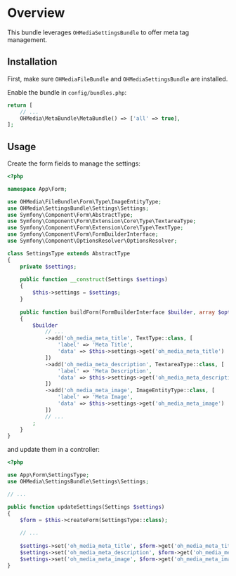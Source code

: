 Overview
========

This bundle leverages `OHMediaSettingsBundle` to offer meta tag management.

Installation
------------

First, make sure `OHMediaFileBundle` and `OHMediaSettingsBundle` are installed.

Enable the bundle in `config/bundles.php`:

```php
return [
    // ...
    OHMedia\MetaBundle\MetaBundle() => ['all' => true],
];
```

Usage
-----

Create the form fields to manage the settings:

```php
<?php

namespace App\Form;

use OHMedia\FileBundle\Form\Type\ImageEntityType;
use OHMedia\SettingsBundle\Settings\Settings;
use Symfony\Component\Form\AbstractType;
use Symfony\Component\Form\Extension\Core\Type\TextareaType;
use Symfony\Component\Form\Extension\Core\Type\TextType;
use Symfony\Component\Form\FormBuilderInterface;
use Symfony\Component\OptionsResolver\OptionsResolver;

class SettingsType extends AbstractType
{
    private $settings;
    
    public function __construct(Settings $settings)
    {
        $this->settings = $settings;
    }
    
    public function buildForm(FormBuilderInterface $builder, array $options)
    {
        $builder
            // ...
            ->add('oh_media_meta_title', TextType::class, [
                'label' => 'Meta Title',
                'data' => $this->settings->get('oh_media_meta_title')
            ])
            ->add('oh_media_meta_description', TextareaType::class, [
                'label' => 'Meta Description',
                'data' => $this->settings->get('oh_media_meta_description')
            ])
            ->add('oh_media_meta_image', ImageEntityType::class, [
                'label' => 'Meta Image',
                'data' => $this->settings->get('oh_media_meta_image')
            ])
            // ...
        ;
    }
}

```

and update them in a controller:

```php
<?php

use App\Form\SettingsType;
use OHMedia\SettingsBundle\Settings\Settings;

// ...

public function updateSettings(Settings $settings)
{
    $form = $this->createForm(SettingsType::class);
    
    // ...
    
    $settings->set('oh_media_meta_title', $form->get('oh_media_meta_title')->getData());
    $settings->set('oh_media_meta_description', $form->get('oh_media_meta_description')->getData());
    $settings->set('oh_media_meta_image', $form->get('oh_media_meta_image')->getData());
}

```

